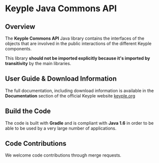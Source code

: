 # Keyple Java Commons API

## Overview

The **Keyple Commons API** Java library contains the interfaces of the objects that are involved in the public interactions of the different Keyple components.

This library **should not be imported explicitly because it's imported by transitivity** by the main libraries.

## User Guide & Download Information

The full documentation, including download information is available in the **Documentation** section of the official Keyple website [keyple.org](https://keyple.org)

## Build the Code

The code is built with **Gradle** and is compliant with **Java 1.6** in order to be able to be used by a very large number of applications.

## Code Contributions

We welcome code contributions through merge requests.